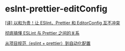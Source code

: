 # eslnt-prettier-editConfig

[[译] 以和为贵！让 ESlint、Prettier 和 EditorConfig 互不冲突](https://cloud.tencent.com/developer/article/1840432)

[彻底搞懂 ESLint 与 Prettier 之间的关系](https://blog.hyyar.com/2021/08/30/eslint&prettier/)

[从项目规范（eslint + prettier）到自动化配置](https://segmentfault.com/a/1190000039880312)
